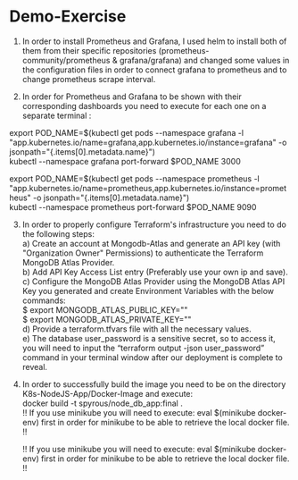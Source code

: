 # Demo-Exercise

1. In order to install Prometheus and Grafana, I used helm to install both of them from their specific repositories (prometheus-community/prometheus &  grafana/grafana) and changed some values in the configuration files in order to connect grafana to prometheus and to change prometheus scrape interval.

2. In order for Prometheus and Grafana to be shown with their corresponding dashboards you need to execute for each one on a separate terminal : 

export POD_NAME=$(kubectl get pods --namespace grafana -l "app.kubernetes.io/name=grafana,app.kubernetes.io/instance=grafana" -o jsonpath="{.items[0].metadata.name}")\
kubectl --namespace grafana port-forward $POD_NAME 3000

export POD_NAME=$(kubectl get pods --namespace prometheus -l "app.kubernetes.io/name=prometheus,app.kubernetes.io/instance=prometheus" -o jsonpath="{.items[0].metadata.name}")\
kubectl --namespace prometheus port-forward $POD_NAME 9090

3. In order to properly configure Terraform's infrastructure you need to do the following steps:\
    a) Create an account at Mongodb-Atlas and generate an API key (with "Organization Owner" Permissions) to authenticate the Terraform MongoDB Atlas Provider.\
    b) Add API Key Access List entry (Preferably use your own ip and save).\
    c) Configure the MongoDB Atlas Provider using the MongoDB Atlas API Key you generated and create Environment Variables with the below commands:\
        $ export MONGODB_ATLAS_PUBLIC_KEY="<insert your public key here>"\
        $ export MONGODB_ATLAS_PRIVATE_KEY="<insert your private key here>"\
    d) Provide a terraform.tfvars file with all the necessary values.\
    e) The database user_password is a sensitive secret, so to access it, you will need to input the “terraform output -json user_password” command in your terminal window after our deployment is complete to reveal. 

4. In order to successfully build the image you need to be on the directory K8s-NodeJS-App/Docker-Image and execute:\
   docker build -t spyrous/node_db_app:final .\
   !! If you use minikube you will need to execute: eval $(minikube docker-env) first in order for minikube to be able to retrieve the local docker file. !!

   !! If you use minikube you will need to execute: eval $(minikube docker-env) first in order for minikube to be able to retrieve the local docker file. !!
